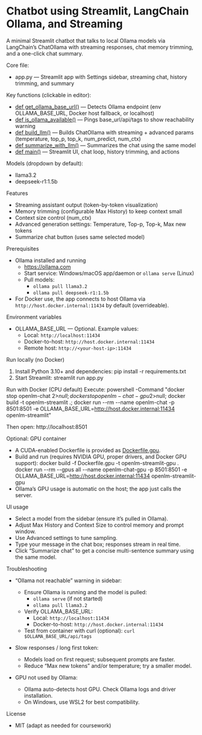 # Chatbot using Streamlit, LangChain Ollama, and Streaming

A minimal Streamlit chatbot that talks to local Ollama models via LangChain’s ChatOllama with streaming responses, chat memory trimming, and a one-click chat summary.

Core file:

- app.py — Streamlit app with Settings sidebar, streaming chat, history trimming, and summary

Key functions (clickable in editor):

- [def get_ollama_base_url()](app.py:26) — Detects Ollama endpoint (env OLLAMA_BASE_URL, Docker host fallback, or localhost)
- [def is_ollama_available()](app.py:39) — Pings base_url/api/tags to show reachability warning
- [def build_llm()](app.py:54) — Builds ChatOllama with streaming + advanced params (temperature, top_p, top_k, num_predict, num_ctx)
- [def summarize_with_llm()](app.py:70) — Summarizes the chat using the same model
- [def main()](app.py:90) — Streamlit UI, chat loop, history trimming, and actions

Models (dropdown by default):

- llama3.2
- deepseek-r1:1.5b

Features

- Streaming assistant output (token-by-token visualization)
- Memory trimming (configurable Max History) to keep context small
- Context size control (num_ctx)
- Advanced generation settings: Temperature, Top-p, Top-k, Max new tokens
- Summarize chat button (uses same selected model)

Prerequisites

- Ollama installed and running
  - https://ollama.com
  - Start service: Windows/macOS app/daemon or `ollama serve` (Linux)
  - Pull models:
    - `ollama pull llama3.2`
    - `ollama pull deepseek-r1:1.5b`
- For Docker use, the app connects to host Ollama via `http://host.docker.internal:11434` by default (overrideable).

Environment variables

- OLLAMA_BASE_URL — Optional. Example values:
  - Local: `http://localhost:11434`
  - Docker-to-host: `http://host.docker.internal:11434`
  - Remote host: `http://<your-host-ip>:11434`

Run locally (no Docker)

1. Install Python 3.10+ and dependencies:
   pip install -r requirements.txt
2. Start Streamlit:
   streamlit run app.py

Run with Docker (CPU default)
Execute:
powershell -Command "docker stop openlm-chat 2>$null; docker stop openlm-chat-gpu 2>$null; docker build -t openlm-streamlit .; docker run --rm --name openlm-chat -p 8501:8501 -e OLLAMA_BASE_URL=http://host.docker.internal:11434 openlm-streamlit"

Then open:
http://localhost:8501

Optional: GPU container

- A CUDA-enabled Dockerfile is provided as [Dockerfile.gpu](Dockerfile.gpu).
- Build and run (requires NVIDIA GPU, proper drivers, and Docker GPU support):
  docker build -f Dockerfile.gpu -t openlm-streamlit-gpu .
  docker run --rm --gpus all --name openlm-chat-gpu -p 8501:8501 -e OLLAMA_BASE_URL=http://host.docker.internal:11434 openlm-streamlit-gpu
- Ollama’s GPU usage is automatic on the host; the app just calls the server.

UI usage

- Select a model from the sidebar (ensure it’s pulled in Ollama).
- Adjust Max History and Context Size to control memory and prompt window.
- Use Advanced settings to tune sampling.
- Type your message in the chat box; responses stream in real time.
- Click “Summarize chat” to get a concise multi-sentence summary using the same model.

Troubleshooting

- “Ollama not reachable” warning in sidebar:

  - Ensure Ollama is running and the model is pulled:
    - `ollama serve` (if not started)
    - `ollama pull llama3.2`
  - Verify OLLAMA_BASE_URL:
    - Local: `http://localhost:11434`
    - Docker-to-host: `http://host.docker.internal:11434`
  - Test from container with curl (optional): `curl $OLLAMA_BASE_URL/api/tags`

- Slow responses / long first token:

  - Models load on first request; subsequent prompts are faster.
  - Reduce “Max new tokens” and/or temperature; try a smaller model.

- GPU not used by Ollama:

  - Ollama auto-detects host GPU. Check Ollama logs and driver installation.
  - On Windows, use WSL2 for best compatibility.

License

- MIT (adapt as needed for coursework)
